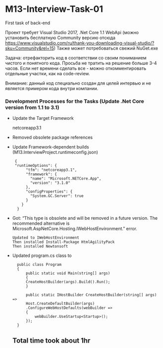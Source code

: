 # M13-Interview-Task-01
First task of back-end 

Проект требует Visual Studio 2017, .Net Core 1.1 WebApi (можно установить бесплатную Community версию отсюда https://www.visualstudio.com/ru/thank-you-downloading-visual-studio/?sku=Community&rel=15)
Также может потребоваться свежий NuGet.exe

Задача: отрефакторить код в соответствии со своим пониманием чистого и понятного кода. Просьба не тратить на решение больше 3-4 часов. Если нет времени сделать все - можно откомментировать отдельные участки, как на code-review.

Внимание: данный код специально создан для целей интервью и не является примером кода внутри компании.


### Development Processes for the Tasks (Update .Net Core version from 1.1 to 3.1)
* Update the Target Framework


    <PropertyGroup>
 	   <TargetFramework>netcoreapp3.1</TargetFramework>
    </PropertyGroup>

* Removed obsolete package references


    
 	 <ItemGroup>
        <PackageReference Include="HtmlAgilityPack.NetCore" Version="1.5.0.1" />
        <PackageReference Include="Microsoft.ApplicationInsights.AspNetCore" Version="2.0.0" />
        <PackageReference Include="Microsoft.AspNetCore" Version="1.1.1" />
        <PackageReference Include="Microsoft.AspNetCore.Mvc" Version="1.1.2" />
        <PackageReference Include="Microsoft.Extensions.Logging.Debug" Version="1.1.1" />
        <PackageReference Include="Newtonsoft.Json" Version="10.0.2" />
    </ItemGroup>

* Update Framework-dependent builds (M13.InterviewProject.runtimeconfig.json)



 	   {
 	   "runtimeOptions": {
            "tfm": "netcoreapp3.1",
            "framework": {
              "name": "Microsoft.NETCore.App",
              "version": "3.1.0"
            },
            "configProperties": {
              "System.GC.Server": true
            }
          }
        }

* Got: “This type is obsolete and will be removed in a future version. The recommended alternative is Microsoft.AspNetCore.Hosting.IWebHostEnvironment.” error.

      
      Updated to IWebHostEnvironment
      Then installed Install-Package HtmlAgilityPack
      Then installed Newtonsoft
      
* Updated program.cs class to

        public class Program
        {
    	    public static void Main(string[] args)
    	    {
    		CreateHostBuilder(args).Build().Run();
    	    }

	        public static IHostBuilder CreateHostBuilder(string[] args) =>
		    Host.CreateDefaultBuilder(args)
			.ConfigureWebHostDefaults(webBuilder =>
			{
				webBuilder.UseStartup<Startup>();
			});
        }

    
    ## Total time took about 1hr
